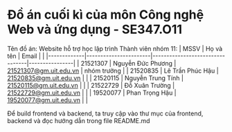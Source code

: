 
# Đồ án cuối kì của môn Công nghệ Web và ứng dụng - SE347.O11
Tên đồ án: Website hỗ trợ học lập trình 
Thành viên nhóm 11:
| MSSV  | Họ và tên             | Email                           |            |
|-------------|-----------------------|---------------------------------|----------------|
| 21521307    | Nguyễn Đức Phương     | 21521307@gm.uit.edu.vn          | nhóm trưởng    |
| 21520835    | Lê Trần Phúc Hậu      | 21520835@gm.uit.edu.vn          |                |
| 21520115    | Nguyễn Trung Tính      | 21520115@gm.uit.edu.vn          |                |
| 21522729    | Đỗ Xuân Trường        | 21522729@gm.uit.edu.vn          |                |
| 19520077    | Phan Trọng Hậu        | 19520077@gm.uit.edu.vn          |                |

Để build frontend và backend, ta truy cập vào thư mục của frontend, backend và đọc hướng dẫn trong file README.md 
